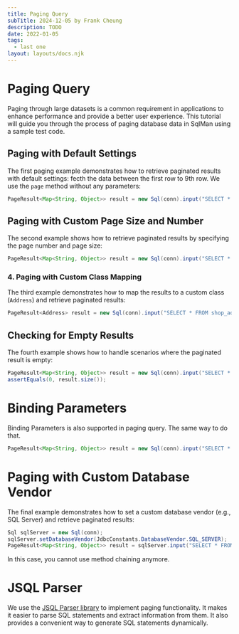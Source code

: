 ```yaml
---
title: Paging Query
subTitle: 2024-12-05 by Frank Cheung
description: TODO
date: 2022-01-05
tags:
  - last one
layout: layouts/docs.njk
---
```

# Paging Query

Paging through large datasets is a common requirement in applications to enhance performance and provide a better user experience. This tutorial will guide you through the process of paging database data in SqlMan using a sample test code.

## Paging with Default Settings

The first paging example demonstrates how to retrieve paginated results with default settings: fecth the data between the first row to 9th row. We use the `page` method without any parameters:

```java
PageResult<Map<String, Object>> result = new Sql(conn).input("SELECT * FROM article").page();
```

## Paging with Custom Page Size and Number

The second example shows how to retrieve paginated results by specifying the page number and page size:

```java
PageResult<Map<String, Object>> result = new Sql(conn).input("SELECT * FROM article").page(3, 5);
```

### 4. Paging with Custom Class Mapping

The third example demonstrates how to map the results to a custom class (`Address`) and retrieve paginated results:
```java
PageResult<Address> result = new Sql(conn).input("SELECT * FROM shop_address").page(Address.class, 1, 2);
```

## Checking for Empty Results

The fourth example shows how to handle scenarios where the paginated result is empty:
```java
PageResult<Map<String, Object>> result = new Sql(conn).input("SELECT * FROM shop_address").page(Address.class, 100, 2);
assertEquals(0, result.size());
```

# Binding Parameters
Binding Parameters is also supported in paging query. The same way to do that.

```java
PageResult<Map<String, Object>> result = new Sql(conn).input("SELECT * FROM shop_address where stat = ?", 1).page();
```

# Paging with Custom Database Vendor

The final example demonstrates how to set a custom database vendor (e.g., SQL Server) and retrieve paginated results:
```java
Sql sqlServer = new Sql(conn);
sqlServer.setDatabaseVendor(JdbcConstants.DatabaseVendor.SQL_SERVER);
PageResult<Map<String, Object>> result = sqlServer.input("SELECT * FROM article").page();
```

In this case, you cannot use method chaining anymore.

# JSQL Parser
We use the [JSQL Parser library](https://github.com/JSQLParser/JSqlParser) to implement paging functionality. It makes it easier to parse SQL statements and extract information from them. It also provides a convenient way to generate SQL statements dynamically.